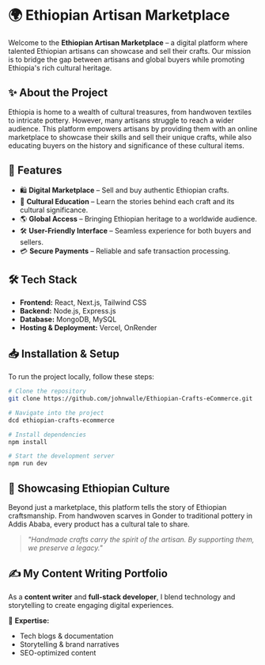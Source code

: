 # 🌍 Ethiopian Artisan Marketplace

Welcome to the **Ethiopian Artisan Marketplace** – a digital platform where talented Ethiopian artisans can showcase and sell their crafts. Our mission is to bridge the gap between artisans and global buyers while promoting Ethiopia's rich cultural heritage.

## ✨ About the Project
Ethiopia is home to a wealth of cultural treasures, from handwoven textiles to intricate pottery. However, many artisans struggle to reach a wider audience. This platform empowers artisans by providing them with an online marketplace to showcase their skills and sell their unique crafts, while also educating buyers on the history and significance of these cultural items.

## 🚀 Features
- 🛍 **Digital Marketplace** – Sell and buy authentic Ethiopian crafts.
- 📖 **Cultural Education** – Learn the stories behind each craft and its cultural significance.
- 🌎 **Global Access** – Bringing Ethiopian heritage to a worldwide audience.
- 🛠 **User-Friendly Interface** – Seamless experience for both buyers and sellers.
- 💳 **Secure Payments** – Reliable and safe transaction processing.

## 🛠 Tech Stack
- **Frontend:** React, Next.js, Tailwind CSS
- **Backend:** Node.js, Express.js
- **Database:** MongoDB, MySQL
- **Hosting & Deployment:** Vercel, OnRender

## 📥 Installation & Setup
To run the project locally, follow these steps:

```bash
# Clone the repository
git clone https://github.com/johnwalle/Ethiopian-Crafts-eCommerce.git

# Navigate into the project
dcd ethiopian-crafts-ecommerce

# Install dependencies
npm install

# Start the development server
npm run dev
```

## 🎨 Showcasing Ethiopian Culture
Beyond just a marketplace, this platform tells the story of Ethiopian craftsmanship. From handwoven scarves in Gonder to traditional pottery in Addis Ababa, every product has a cultural tale to share.

> _"Handmade crafts carry the spirit of the artisan. By supporting them, we preserve a legacy."_

## ✍️ My Content Writing Portfolio
As a **content writer** and **full-stack developer**, I blend technology and storytelling to create engaging digital experiences.

📌 **Expertise:**
- Tech blogs & documentation
- Storytelling & brand narratives
- SEO-optimized content

